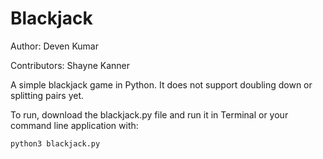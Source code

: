 # Blackjack
Author: Deven Kumar

Contributors: Shayne Kanner

A simple blackjack game in Python. It does not support doubling down or splitting pairs yet.

To run, download the blackjack.py file and run it in Terminal or your command line application with:
 
 ```python3 blackjack.py```

